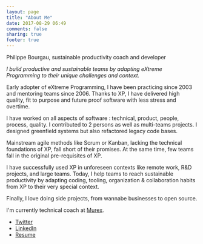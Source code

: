 ```yaml
---
layout: page
title: "About Me"
date: 2017-08-29 06:49
comments: false
sharing: true
footer: true
---
```

Philippe Bourgau, sustainable productivity coach and developer

*I build productive and sustainable teams by adapting eXtreme Programming to their unique challenges and context.*

Early adopter of eXtreme Programming, I have been practicing since 2003 and mentoring teams since 2006. Thanks to XP, I have delivered high quality, fit to purpose and future proof software with less stress and overtime.

I have worked on all aspects of software : technical, product, people, process, quality. I contributed to 2 persons as well as multi-teams projects. I designed greenfield systems but also refactored legacy code bases.

Mainstream agile methods like Scrum or Kanban, lacking the technical foundations of XP, fall short of their promises. At the same time, few teams fall in the original pre-requisites of XP.

I have successfully used XP in unforeseen contexts like remote work, R&D projects, and large teams. Today, I help teams to reach sustainable productivity by adapting coding, tooling, organization & collaboration habits from XP to their very special context.

Finally, I love doing side projects, from wannabe businesses to open source.

I'm currently technical coach at [Murex](http://www.murex.com).

* [Twitter](http://twitter.com/pbourgau)
* [LinkedIn](http://www.linkedin.com/pub/philippe-bourgau/8/a92/607)
* [Resume](https://dl.dropbox.com/u/206938/cv%20philippe%20bourgau.pdf)
